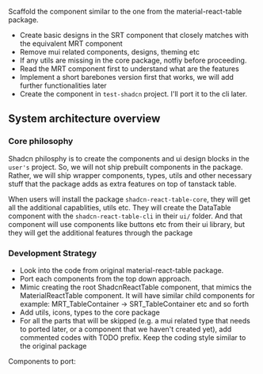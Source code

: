 Scaffold the component similar to the one from the material-react-table package.

- Create basic designs in the SRT component that closely matches with the equivalent MRT component
- Remove mui related components, designs, theming etc
- If any utils are missing in the core package, notfiy before proceeding.
- Read the MRT component first to understand what are the features
- Implement a short barebones version first that works, we will add further functionalities later
- Create the component in `test-shadcn` project. I'll port it to the cli later.

## System architecture overview
### Core philosophy
Shadcn philosphy is to create the components and ui design blocks in the `user's` project. So, we will not ship prebuilt components in the package. Rather, we will ship wrapper components, types, utils and other necessary stuff that the package adds as extra features on top of tanstack table.

When users will install the package `shadcn-react-table-core`, they will get all the additional capablities, utils etc. They will create the DataTable component with the `shadcn-react-table-cli` in their `ui/` folder. And that component will use components like buttons etc from their ui library, but they will get the additional features through the package

### Development Strategy
- Look into the code from original material-react-table package.
- Port each components from the top down approach.
- Mimic creating the root ShadcnReactTable component, that mimics the MaterialReactTable component. It will have similar child components for example: MRT_TableContainer -> SRT_TableContainer etc and so forth
- Add utils, icons, types to the core package
- For all the parts that will be skipped (e.g. a mui related type that needs to ported later, or a component that we haven't created yet), add commented codes with TODO prefix. Keep the coding style similar to the original package

Components to port:

